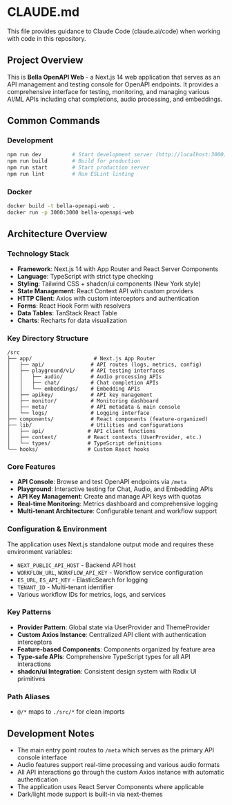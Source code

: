 # CLAUDE.md

This file provides guidance to Claude Code (claude.ai/code) when working with code in this repository.

## Project Overview

This is **Bella OpenAPI Web** - a Next.js 14 web application that serves as an API management and testing console for OpenAPI endpoints. It provides a comprehensive interface for testing, monitoring, and managing various AI/ML APIs including chat completions, audio processing, and embeddings.

## Common Commands

### Development
```bash
npm run dev          # Start development server (http://localhost:3000)
npm run build        # Build for production
npm run start        # Start production server
npm run lint         # Run ESLint linting
```

### Docker
```bash
docker build -t bella-openapi-web .
docker run -p 3000:3000 bella-openapi-web
```

## Architecture Overview

### Technology Stack
- **Framework**: Next.js 14 with App Router and React Server Components
- **Language**: TypeScript with strict type checking
- **Styling**: Tailwind CSS + shadcn/ui components (New York style)
- **State Management**: React Context API with custom providers
- **HTTP Client**: Axios with custom interceptors and authentication
- **Forms**: React Hook Form with resolvers
- **Data Tables**: TanStack React Table
- **Charts**: Recharts for data visualization

### Key Directory Structure
```
/src
├── app/                    # Next.js App Router
│   ├── api/               # API routes (logs, metrics, config)
│   ├── playground/v1/     # API testing interfaces
│   │   ├── audio/         # Audio processing APIs
│   │   ├── chat/          # Chat completion APIs
│   │   └── embeddings/    # Embedding APIs
│   ├── apikey/            # API key management
│   ├── monitor/           # Monitoring dashboard
│   ├── meta/              # API metadata & main console
│   └── logs/              # Logging interface
├── components/            # React components (feature-organized)
├── lib/                   # Utilities and configurations
│   ├── api/              # API client functions
│   ├── context/          # React contexts (UserProvider, etc.)
│   └── types/            # TypeScript definitions
└── hooks/                # Custom React hooks
```

### Core Features
- **API Console**: Browse and test OpenAPI endpoints via `/meta`
- **Playground**: Interactive testing for Chat, Audio, and Embedding APIs
- **API Key Management**: Create and manage API keys with quotas
- **Real-time Monitoring**: Metrics dashboard and comprehensive logging
- **Multi-tenant Architecture**: Configurable tenant and workflow support

### Configuration & Environment
The application uses Next.js standalone output mode and requires these environment variables:
- `NEXT_PUBLIC_API_HOST` - Backend API host
- `WORKFLOW_URL`, `WORKFLOW_API_KEY` - Workflow service configuration
- `ES_URL`, `ES_API_KEY` - ElasticSearch for logging
- `TENANT_ID` - Multi-tenant identifier
- Various workflow IDs for metrics, logs, and services

### Key Patterns
- **Provider Pattern**: Global state via UserProvider and ThemeProvider
- **Custom Axios Instance**: Centralized API client with authentication interceptors
- **Feature-based Components**: Components organized by feature area
- **Type-safe APIs**: Comprehensive TypeScript types for all API interactions
- **shadcn/ui Integration**: Consistent design system with Radix UI primitives

### Path Aliases
- `@/*` maps to `./src/*` for clean imports

## Development Notes

- The main entry point routes to `/meta` which serves as the primary API console interface
- Audio features support real-time processing and various audio formats
- All API interactions go through the custom Axios instance with automatic authentication
- The application uses React Server Components where applicable
- Dark/light mode support is built-in via next-themes